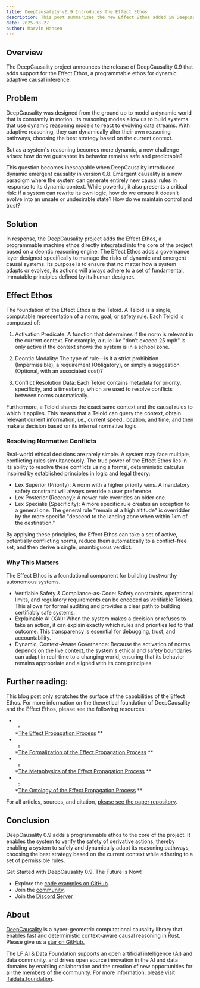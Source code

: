 ```yaml
---
title: DeepCausality v0.9 Introduces the Effect Ethos
description: This post summarizes the new Effect Ethos added in DeepCausality v0.9
date: 2025-08-27
author: Marvin Hansen
---
```


[//]: # (SPDX-License-Identifier: CC-BY-4.0)

## Overview

The DeepCausality project announces the release of DeepCausality 0.9 that adds support for the Effect Ethos, a
programmable ethos for dynamic adaptive causal inference.

## Problem

DeepCausality was designed from the ground up to model a dynamic world that is constantly in motion.
Its reasoning modes allow us to build systems that use dynamic reasoning models to react to evolving data streams.
With adaptive reasoning, they can dynamically alter their own reasoning pathways, choosing the best strategy based on
the current context.

But as a system's reasoning becomes more dynamic, a new challenge arises: how do we guarantee its behavior remains safe
and predictable?

This question becomes inescapable when DeepCausality introduced dynamic emergent causality in version 0.8. Emergent
causality is a new paradigm where the system can generate entirely new
causal rules in response to its dynamic context. While powerful, it also presents a critical risk: if a system can
rewrite its own logic, how do we ensure it doesn't evolve into an unsafe or undesirable state? How do we maintain
control and trust?

## Solution

In response, the DeepCausality project adds the Effect Ethos, a programmable machine ethos directly integrated into the
core of the project based on a deontic reasoning engine. The Effect Ethos adds a governance layer designed specifically
to manage the risks of dynamic and emergent causal systems. Its purpose is to ensure that no matter how a system adapts
or evolves, its actions will always adhere to a set of fundamental, immutable principles defined by its human designer.

## Effect Ethos

The foundation of the Effect Ethos is the Teloid. A Teloid is a single, computable representation of a norm, goal, or
safety rule. Each Teloid is composed of:

1. Activation Predicate: A function that determines if the norm is relevant in the current context. For example, a rule
   like "don't exceed 25 mph" is only active if the context shows the system is in a school zone.

2. Deontic Modality: The type of rule—is it a strict prohibition (Impermissible), a requirement (Obligatory), or simply
   a suggestion (Optional, with an associated cost)?

3. Conflict Resolution Data: Each Teloid contains metadata for priority, specificity, and a timestamp, which are used to
   resolve conflicts between norms automatically.

Furthermore, a Teloid shares the exact same context and the causal rules to which it applies. This means that a Teloid
can query the context, obtain relevant current information, i.e., current speed, location, and time, and then make a
decision based on its internal normative logic.

### Resolving Normative Conflicts

Real-world ethical decisions are rarely simple. A system may face multiple, conflicting rules simultaneously. The true
power of the Effect Ethos lies in its ability to resolve these conflicts using a formal, deterministic calculus inspired
by established principles in logic and legal theory:

* Lex Superior (Priority): A norm with a higher priority wins. A mandatory safety constraint will always override a user
  preference.
* Lex Posterior (Recency): A newer rule overrides an older one.
* Lex Specialis (Specificity): A more specific rule creates an exception to a general one. The general rule "remain at a
  high altitude" is overridden by the more specific "descend to the landing zone when within 1km of the destination."

By applying these principles, the Effect Ethos can take a set of active, potentially conflicting norms, reduce them
automatically to a conflict-free set, and then derive a single, unambiguous verdict.

### Why This Matters

The Effect Ethos is a foundational component for building trustworthy autonomous systems.

* Verifiable Safety & Compliance-as-Code: Safety constraints, operational limits, and regulatory requirements can be
  encoded as verifiable Teloids. This allows for formal auditing and provides a clear path to building certifiably safe
  systems.
* Explainable AI (XAI): When the system makes a decision or refuses to take an action, it can explain exactly which
  rules and priorities led to that outcome. This transparency is essential for debugging, trust, and accountability.
* Dynamic, Context-Aware Governance: Because the activation of norms depends on the live context, the system's ethical
  and safety boundaries can adapt in real-time to a changing world, ensuring that its behavior remains appropriate
  and aligned with its core principles.

## Further reading:

This blog post only scratches the surface of the capabilities of the Effect Ethos. For more information on the
theoretical foundation of DeepCausality and the Effect Ethos, please see the following resources:

* *
  *[The Effect Propagation Process](https://github.com/deepcausality-rs/papers/blob/main/effect_propagation_process/epp.pdf)
  **
* *
  *[The Formalization of the Effect Propagation Process](https://github.com/deepcausality-rs/papers/blob/main/formalization_effect_propagation_process/epp_formalization.pdf)
  **
* *
  *[The Metaphysics of the Effect Propagation Process](https://github.com/deepcausality-rs/papers/blob/main/metaphysics_effect_propagation_process/epp_metaphysics.pdf)
  **
* *
  *[The Ontology of the Effect Propagation Process](https://github.com/deepcausality-rs/papers/blob/main/ontology_effect_propagation_process/epp_ontology.pdf)
  **

For all articles, sources, and citation, [please see the paper repository](https://github.com/deepcausality-rs/papers).

## Conclusion

DeepCausality 0.9 adds a programmable ethos to the core of the project. It enables the system to verify the safety of
derivative actions, thereby enabling a system to safely and dynamically adapt its reasoning pathways, choosing the best
strategy based on the current context while adhering to a set of permissible rules.

Get Started with DeepCausality 0.9. The Future is Now!

* Explore the [code examples on GitHub](https://github.com/deepcausality-rs/deep_causality/tree/main/examples).
* Join the [community](https://deepcausality.com/community/).
* Join the [Discord Server](https://discord.gg/Bxj9P7JXSj)

## About

[DeepCausality](https://deepcausality.com/) is a hyper-geometric computational causality library that enables fast and
deterministic context-aware causal reasoning in Rust. Please give us
a [star on GitHub.](https://github.com/deepcausality-rs/deep_causality)

The LF AI & Data Foundation supports an open artificial intelligence (AI) and data community, and drives open source
innovation in the AI and data domains by enabling collaboration and the creation of new opportunities for all the
members of the community. For more information, please visit [lfaidata.foundation](https://lfaidata.foundation).
